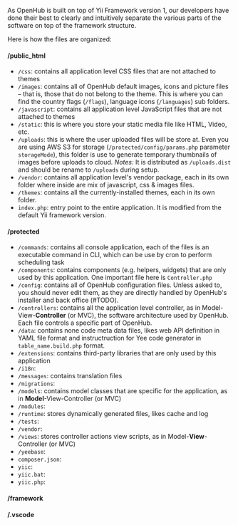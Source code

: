 As OpenHub is built on top of Yii Framework version 1, our developers have done their best to clearly and intuitively separate the various parts of the software on top of the framework structure.

Here is how the files are organized:

#### /public_html
  * `/css`: contains all application level CSS files that are not attached to themes
  * `/images`: contains all of OpenHub default images, icons and picture files – that is, those that do not belong to the theme. This is where you can find the country flags (`/flags`), language icons (`/languages`) sub folders.
  * `/javascript`: contains all application level JavaScript files that are not attached to themes
  * `/static`: this is where you store your static media file like HTML, Video, etc.
  * `/uploads`: this is where the user uploaded files will be store at. Even you are using AWS S3 for storage (`/protected/config/params.php` parameter `storageMode`), this folder is use to generate temporary thumbnails of images before uploads to cloud. _Notes:_ It is distributed as `/uploads.dist` and should be rename to `/uploads` during setup.
  * `/vendor`: contains all application level's vendor package, each in its own folder where inside are mix of javascript, css & images files.
  * `/themes`: contains all the currently-installed themes, each in its own folder.
  * `index.php`: entry point to the entire application. It is modified from the default Yii framework version.

#### /protected
  * `/commands`: contains all console application, each of the files is an executable command in CLI, which can be use by cron to perform scheduling task
  * `/components`: contains components (e.g. helpers, widgets) that are only used by this application. One important file here is `Controller.php`
  * `/config`: contains all of OpenHub configuration files. Unless asked to, you should never edit them, as they are directly handled by OpenHub's installer and back office (#TODO).
  * `/controllers`: contains all the application level controller, as in Model-View-**Controller** (or MVC), the software architecture used by OpenHub. Each file controls a specific part of OpenHub.
  * `/data`: contains none code meta data files, likes web API definition in YAML file format and instructruction for Yee code generator in `table_name.build.php` format.
  * `/extensions`: contains third-party libraries that are only used by this application
  * `/i18n`: 
  * `/messages`: contains translation files
  * `/migrations`:
  * `/models`: contains model classes that are specific for the application, as in **Model**-View-Controller (or MVC)
  * `/modules`: 
  * `/runtime`: stores dynamically generated files, likes cache and log
  * `/tests`:
  * `/vendor`:
  * `/views`: stores controller actions view scripts, as in Model-**View**-Controller (or MVC)
  * `/yeebase`:
  * `composer.json`:
  * `yiic`:
  * `yiic.bat`:
  * `yiic.php`:

#### /framework
#### /.vscode